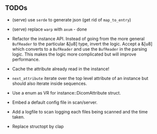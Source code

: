 ## TODOs

- (serve) use `serde` to generate json (get rid of `map_to_entry`)

- (serve) replace `warp` with `axum` - done

- Refactor the instance API. Instead of going from the more general `BufReader`
  to the particular &[u8] type, invert the logic. Accept a &[u8] which converts
  to a `BufReader` and use the `BufReader` in the parsing logic. This makes the
  logic more complicated but will improve performance.

- Cache the attribute already read in the instance!

- `next_attribute` iterate over the top level attribute of an instance but
  should also iterate inside sequences.

- Use a enum as VR for instance::DicomAttribute struct.

- Embed a default config file in scan/server.

- Add a logfile to scan logging each files being scanned and the time taken.

- Replace structopt by clap
